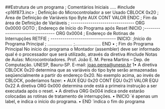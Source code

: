 ##Estrutura de um programa
; Comentários Iniciais .....
#include <p16f873.inc>
; Definição do Microcontrolador a ser Usado
CBLOCK
0x20
; Área de Definição de Variáveis tipo Byte
AUX
CONT
VALOR
ENDC
; Fim da área de Definição de Variáveis
; --------------------------------
ORG 0x0000
GOTO
; Endereço de Início do Programa após Reset
INICIO
;---------------------------------
ORG 0x0004
; Endereço de Rotinas de Interrupções
RETFIE
; ---------------------------------
INICIO:
;Início do Programa Principal
; ....................
;.....................
END
•
; Fim do Programa Principal
No início do programa o Montador (assembler) deve ser informado qual é o
processador que será utilizado, através da diretiva #include <nome-do-
processador>
Notas de Aulas: Microcontroladores.
Prof. João E. M. Perea Martins – Dep. de Computação. UNESP, Bauru-SP.
E-mail: joao.perea@unesp.br
1•
A diretiva CBLOCK 0x20 determina que as variáveis do tipo byte serão
armazenadas seqüencialmente a partir do endereço 0x20.
No exemplo acima, ao invés de CBLOCK, poderíamos fazer:
•
AUX
EQU 0x20
CONT
EQU 0x21
VALOR
EQU 0x22
A diretiva ORG 0x000 determina onde está a primeira instrução a ser executada
após o reset.
•
A diretiva ORG 0x004 indica onde estarão colocadas as rotinas de tratamento de
interrupções.
• ́INICIO ́ é apenas um label, e indica o início do programa.
• ́END ́ indica o fim do programa
